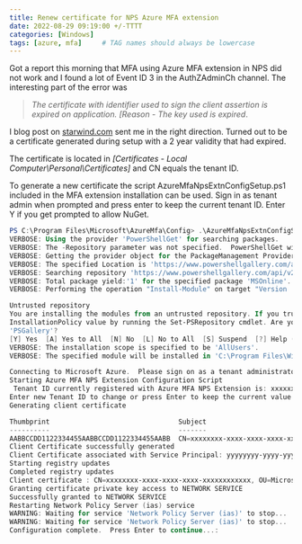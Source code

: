 ```yaml
---
title: Renew certificate for NPS Azure MFA extension
date: 2022-08-29 09:19:00 +/-TTTT
categories: [Windows]
tags: [azure, mfa]     # TAG names should always be lowercase
---
```


Got a report this morning that MFA using Azure MFA extension in NPS did not work and I found a lot of Event ID 3 in the AuthZAdminCh channel. The interesting part of the error was 

>*The certificate with identifier used to sign the client assertion is expired on application. [Reason - The key used is expired*.

I blog post on [starwind.com](https://www.starwindsoftware.com/blog/transition-a-highly-available-rd-gateway-to-use-the-nps-extension-for-azure-mfa-phase-2) sent me in the right direction. Turned out to be a certificate generated during setup with a 2 year validity that had expired. 

The certificate is located in *[Certificates - Local Computer\Personal\Certificates]* and CN equals the tenant ID.

To generate a new certificate the script AzureMfaNpsExtnConfigSetup.ps1 included in the MFA extension installation can be used. Sign in as tenant admin when prompted and press enter to keep the current tenant ID. Enter Y if you get prompted to allow NuGet.

```powershell
PS C:\Program Files\Microsoft\AzureMfa\Config> .\AzureMfaNpsExtnConfigSetup.ps1
VERBOSE: Using the provider 'PowerShellGet' for searching packages.
VERBOSE: The -Repository parameter was not specified.  PowerShellGet will use all of the registered repositories.
VERBOSE: Getting the provider object for the PackageManagement Provider 'NuGet'.
VERBOSE: The specified Location is 'https://www.powershellgallery.com/api/v2' and PackageManagementProvider is 'NuGet'.
VERBOSE: Searching repository 'https://www.powershellgallery.com/api/v2/FindPackagesById()?id='MSOnline'' for ''.
VERBOSE: Total package yield:'1' for the specified package 'MSOnline'.
VERBOSE: Performing the operation "Install-Module" on target "Version '1.1.183.66' of module 'MSOnline'".

Untrusted repository
You are installing the modules from an untrusted repository. If you trust this repository, change its
InstallationPolicy value by running the Set-PSRepository cmdlet. Are you sure you want to install the modules from
'PSGallery'?
[Y] Yes  [A] Yes to All  [N] No  [L] No to All  [S] Suspend  [?] Help (default is "N"): y
VERBOSE: The installation scope is specified to be 'AllUsers'.
VERBOSE: The specified module will be installed in 'C:\Program Files\WindowsPowerShell\Modules'.

Connecting to Microsoft Azure.  Please sign on as a tenant administrator.
Starting Azure MFA NPS Extension Configuration Script
 Tenant ID currently registered with Azure MFA NPS Extension is: xxxxxxxx-xxxx-xxxx-xxxx-xxxxxxxxxxxx
Enter new Tenant ID to change or press Enter to keep the current value:
Generating client certificate

Thumbprint                                Subject
----------                                -------
AABBCCDD1122334455AABBCCDD1122334455AABB  CN=xxxxxxxx-xxxx-xxxx-xxxx-xxxxxxxxxxxx, OU=Microsoft NPS Extension
Client Certificate successfully generated
Client Certificate associated with Service Principal: yyyyyyyy-yyyy-yyyy-yyyy-yyyyyyyyyyyy
Starting registry updates
Completed registry updates
Client certificate : CN=xxxxxxxx-xxxx-xxxx-xxxx-xxxxxxxxxxxx, OU=Microsoft NPS Extension successfully associated with Azure MFA NPS Extension for Tenant ID: xxxxxxxx-xxxx-xxxx-xxxx-xxxxxxxxxxxx
Granting certificate private key access to NETWORK SERVICE
Successfully granted to NETWORK SERVICE
Restarting Network Policy Server (ias) service
WARNING: Waiting for service 'Network Policy Server (ias)' to stop...
WARNING: Waiting for service 'Network Policy Server (ias)' to stop...
Configuration complete.  Press Enter to continue...:
```

